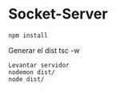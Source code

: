 
# Socket-Server
 
 ````
 npm install

 ````
 Generar el dist
 tsc -w

 ````
 Levantar servidor
 nodemon dist/
 node dist/